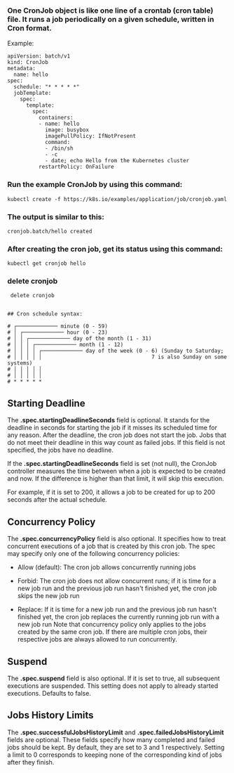 ### One CronJob object is like one line of a crontab (cron table) file. It runs a job periodically on a given schedule, written in Cron format.


Example:


```
apiVersion: batch/v1
kind: CronJob
metadata:
  name: hello
spec:
  schedule: "* * * * *"
  jobTemplate:
    spec:
      template:
        spec:
          containers:
          - name: hello
            image: busybox
            imagePullPolicy: IfNotPresent
            command:
            - /bin/sh
            - -c
            - date; echo Hello from the Kubernetes cluster
          restartPolicy: OnFailure
```

### Run the example CronJob by using this command:
```
kubectl create -f https://k8s.io/examples/application/job/cronjob.yaml
```
### The output is similar to this:
```
cronjob.batch/hello created
```
### After creating the cron job, get its status using this command:
```
kubectl get cronjob hello
```

###  delete cronjob
```
 delete cronjob
```

```

## Cron schedule syntax:

# ┌───────────── minute (0 - 59)
# │ ┌───────────── hour (0 - 23)
# │ │ ┌───────────── day of the month (1 - 31)
# │ │ │ ┌───────────── month (1 - 12)
# │ │ │ │ ┌───────────── day of the week (0 - 6) (Sunday to Saturday;
# │ │ │ │ │                                   7 is also Sunday on some systems)
# │ │ │ │ │
# │ │ │ │ │
# * * * * *
```

## Starting Deadline

The **.spec.startingDeadlineSeconds** field is optional. It stands for the deadline in seconds for starting the job if it misses its scheduled time for any reason. After the deadline, the cron job does not start the job. Jobs that do not meet their deadline in this way count as failed jobs. If this field is not specified, the jobs have no deadline.

If the **.spec.startingDeadlineSeconds** field is set (not null), the CronJob controller measures the time between when a job is expected to be created and now. If the difference is higher than that limit, it will skip this execution.

For example, if it is set to 200, it allows a job to be created for up to 200 seconds after the actual schedule.

## Concurrency Policy
The **.spec.concurrencyPolicy** field is also optional. It specifies how to treat concurrent executions of a job that is created by this cron job. The spec may specify only one of the following concurrency policies:

- Allow (default): The cron job allows concurrently running jobs

- Forbid: The cron job does not allow concurrent runs; if it is time for a new job run and the previous job run hasn't finished yet, the cron job skips the new job run

- Replace: If it is time for a new job run and the previous job run hasn't finished yet, the cron job replaces the currently running job run with a new job run
Note that concurrency policy only applies to the jobs created by the same cron job. If there are multiple cron jobs, their respective jobs are always allowed to run concurrently.


## Suspend
The **.spec.suspend** field is also optional. If it is set to true, all subsequent executions are suspended. This setting does not apply to already started executions. Defaults to false.

## Jobs History Limits
The **.spec.successfulJobsHistoryLimit** and **.spec.failedJobsHistoryLimit** fields are optional. These fields specify how many completed and failed jobs should be kept. By default, they are set to 3 and 1 respectively. Setting a limit to 0 corresponds to keeping none of the corresponding kind of jobs after they finish.